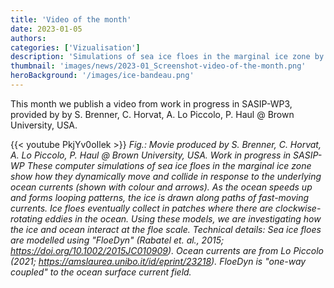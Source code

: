 ```yaml
---
title: 'Video of the month'
date: 2023-01-05
authors:
categories: ['Vizualisation']
description: 'Simulations of sea ice floes in the marginal ice zone by S. Brenner and colleagues @ Brown University.'
thumbnail: 'images/news/2023-01_Screenshot-video-of-the-month.png'
heroBackground: '/images/ice-bandeau.png'
---
```


This month we publish a video from work in progress in SASIP-WP3, provided by by S. Brenner, C. Horvat, A. Lo Piccolo, P. Haul @ Brown University, USA.


{{< youtube PkjYv0oIlek >}}
_Fig.: Movie produced by S. Brenner, C. Horvat, A. Lo Piccolo, P. Haul @ Brown University, USA. Work in progress in SASIP-WP
These computer simulations of sea ice floes in the marginal ice zone show how they dynamically move and collide in response to the underlying ocean currents (shown with colour and arrows). As the ocean speeds up and forms looping patterns, the ice is drawn along paths of fast-moving currents. Ice floes eventually collect in patches where there are clockwise-rotating eddies in the ocean. Using these models, we are investigating how the ice and ocean interact at the floe scale. Technical details:
Sea ice floes are modelled using "FloeDyn" (Rabatel et. al., 2015; https://doi.org/10.1002/2015JC010909).
Ocean currents are from Lo Piccolo (2021; https://amslaurea.unibo.it/id/eprint/23218). 
FloeDyn is "one-way coupled" to the ocean surface current field._
